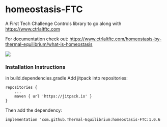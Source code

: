 # homeostasis-FTC

A First Tech Challenge Controls library to go along with https://www.ctrlaltftc.com

For documentation check out: https://www.ctrlaltftc.com/homeostasis-by-thermal-equilibrium/what-is-homeostasis

[![](https://jitpack.io/v/Thermal-Equilibrium/homeostasis-FTC.svg)](https://jitpack.io/#Thermal-Equilibrium/homeostasis-FTC)


<h3>Installation Instructions</h1>
<p>in build.dependencies.gradle Add jitpack into repositories: </p>

```
repositories {
    ...
    maven { url 'https://jitpack.io' }
}
```



<p>Then add the dependency: </p>

```implementation 'com.github.Thermal-Equilibrium:homeostasis-FTC:1.0.6```

